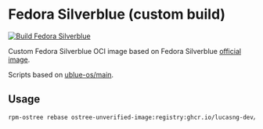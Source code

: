# Fedora Silverblue (custom build)

[![Build Fedora Silverblue](https://github.com/lucasng-dev/fedora-silverblue/actions/workflows/build.yml/badge.svg)](https://github.com/lucasng-dev/fedora-silverblue/actions/workflows/build.yml)

Custom Fedora Silverblue OCI image based on Fedora Silverblue [official image](https://quay.io/repository/fedora/fedora-silverblue).

Scripts based on [ublue-os/main](https://github.com/ublue-os/main).

## Usage

```sh
rpm-ostree rebase ostree-unverified-image:registry:ghcr.io/lucasng-dev/fedora-silverblue:latest
```
